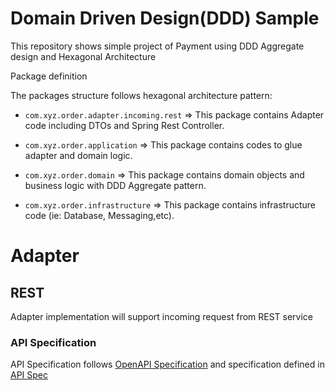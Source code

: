 # Domain Driven Design(DDD) Sample

This repository shows simple project of Payment using DDD Aggregate design and Hexagonal Architecture

Package definition

The packages structure follows hexagonal architecture pattern:

* `com.xyz.order.adapter.incoming.rest` => This package contains Adapter code including DTOs and Spring Rest
  Controller.

* `com.xyz.order.application` => This package contains codes to glue adapter and domain logic.

* `com.xyz.order.domain` => This package contains domain objects and business logic with DDD Aggregate pattern.

* `com.xyz.order.infrastructure` => This package contains infrastructure code (ie: Database, Messaging,etc).

# Adapter

## REST

Adapter implementation will support incoming request from REST service

### API Specification

API Specification follows [OpenAPI Specification](https://swagger.io/specification/) and specification defined in
[API Spec](src/main/resources/api-spec/order-api.yaml)
